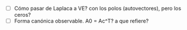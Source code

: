 - [ ] Cómo pasar de Laplaca a VE? con los polos (autovectores), pero los ceros?
- [ ] Forma canónica observable. A0 = Ac^T? a que refiere?
